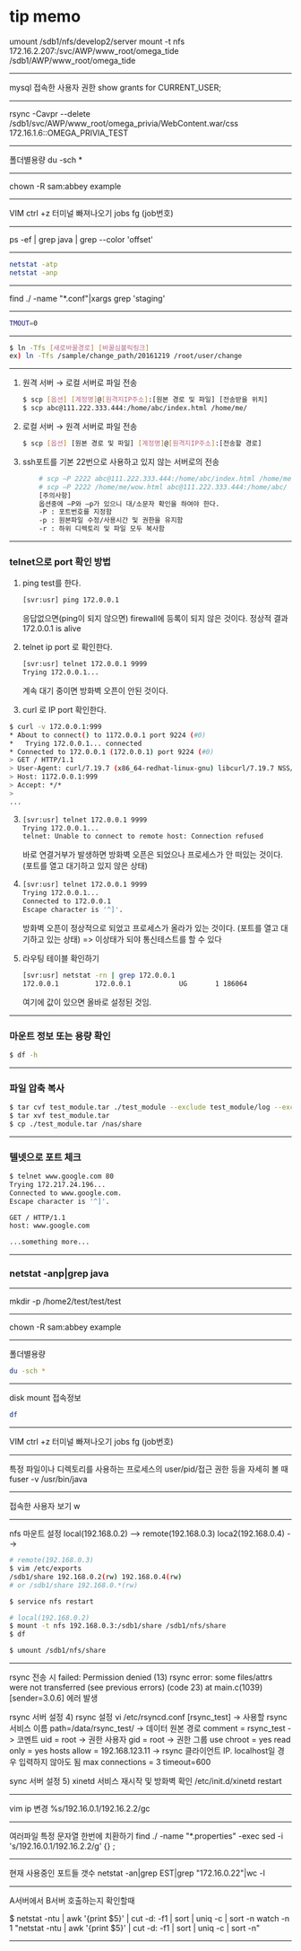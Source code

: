 # tip memo

umount /sdb1/nfs/develop2/server
mount -t nfs 172.16.2.207:/svc/AWP/www_root/omega_tide /sdb1/AWP/www_root/omega_tide

-----

mysql 접속한 사용자 권한
show grants for CURRENT_USER;

-----

rsync -Cavpr --delete /sdb1/svc/AWP/www_root/omega_privia/WebContent.war/css 172.16.1.6::OMEGA_PRIVIA_TEST

------

폴더별용량
du -sch *

----

chown -R sam:abbey example

--------------------------

VIM ctrl +z 터미널 빠져나오기
jobs
fg (job번호)

-----------------

ps -ef | grep java | grep --color 'offset'

------------------------------------------

```bash
netstat -atp
netstat -anp
```
----

find ./ -name "*.conf"|xargs grep 'staging'

---

```bash
TMOUT=0
```
----

```bash
$ ln -Tfs [새로바꿀경로] [바꿀심볼릭링크]
ex) ln -Tfs /sample/change_path/20161219 /root/user/change
```
----

1) 원격 서버 → 로컬 서버로 파일 전송
    ```bash
    $ scp [옵션] [계정명]@[원격지IP주소]:[원본 경로 및 파일] [전송받을 위치]
    $ scp abc@111.222.333.444:/home/abc/index.html /home/me/
     ```
2) 로컬 서버 → 원격 서버로 파일 전송
    ```bash
    $ scp [옵션] [원본 경로 및 파일] [계정명]@[원격지IP주소]:[전송할 경로]
    ```
3) ssh포트를 기본 22번으로 사용하고 있지 않는 서버로의 전송
    ```bash
        # scp –P 2222 abc@111.222.333.444:/home/abc/index.html /home/me/
        # scp –P 2222 /home/me/wow.html abc@111.222.333.444:/home/abc/
        [주의사항]
        옵션중에 –P와 –p가 있으니 대/소문자 확인을 하여야 한다.
        -P : 포트번호를 지정함
        -p : 원본파일 수정/사용시간 및 권한을 유지함
        -r : 하위 디렉토리 및 파일 모두 복사함
    ```
----

### telnet으로 port 확인 방법

1. ping test를 한다.
    ```bash
    [svr:usr] ping 172.0.0.1
    ```
    응답없으면(ping이 되지 않으면) firewall에 등록이 되지 않은 것이다.
    정상적 결과 172.0.0.1  is alive

2. telnet ip port 로 확인한다.
    ```bash
    [svr:usr] telnet 172.0.0.1 9999
    Trying 172.0.0.1...
    ```
    계속 대기 중이면 방화벽 오픈이 안된 것이다.

2. curl 로 IP port 확인한다.
```bash
$ curl -v 172.0.0.1:999
* About to connect() to 1172.0.0.1 port 9224 (#0)
*   Trying 172.0.0.1... connected
* Connected to 172.0.0.1 (172.0.0.1) port 9224 (#0)
> GET / HTTP/1.1
> User-Agent: curl/7.19.7 (x86_64-redhat-linux-gnu) libcurl/7.19.7 NSS/3.27.1 zlib/1.2.3 libidn/1.18 libssh2/1.4.2
> Host: 1172.0.0.1:999
> Accept: */*
>
...

```

3.
    ```bash
    [svr:usr] telnet 172.0.0.1 9999
    Trying 172.0.0.1...
    telnet: Unable to connect to remote host: Connection refused
    ````
    바로 연결거부가 발생하면 방화벽 오픈은 되었으나 프로세스가 안 떠있는 것이다.
    (포트를 열고 대기하고 있지 않은 상태)

4.
    ```bash
    [svr:usr] telnet 172.0.0.1 9999
    Trying 172.0.0.1...
    Connected to 172.0.0.1
    Escape character is '^]'.
    ```
    방화벽 오픈이 정상적으로 되었고 프로세스가 올라가 있는 것이다.
    (포트를 열고 대기하고 있는 상태)
    => 이상태가 되야 통신테스트를 할 수 있다

5. 라우팅 테이블 확인하기
    ```bash
    [svr:usr] netstat -rn | grep 172.0.0.1
    172.0.0.1         172.0.0.1            UG       1 186064
    ```
    여기에 값이 있으면 올바로 설정된 것임.

----

### 마운트 정보 또는 용량 확인

```bash
$ df -h
```
----

### 파일 압축 복사

```bash
$ tar cvf test_module.tar ./test_module --exclude test_module/log --exclude test_module/tmp
$ tar xvf test_module.tar
$ cp ./test_module.tar /nas/share
```
----

### 텔넷으로 포트 체크
```bash
$ telnet www.google.com 80
Trying 172.217.24.196...
Connected to www.google.com.
Escape character is '^]'.

GET / HTTP/1.1
host: www.google.com

...something more...

```
---

### netstat -anp|grep java

---

mkdir -p /home2/test/test/test

---

chown -R sam:abbey example

---

폴더별용량
```bash
du -sch *
```

---

disk mount 접속정보
```bash
df
```

---

VIM ctrl +z 터미널 빠져나오기
jobs
fg (job번호)

---

특정 파일이나 디렉토리를 사용하는 프로세스의 user/pid/접근 권한 등을 자세히 볼 때
fuser -v /usr/bin/java

---

접속한 사용자 보기
w

---

nfs 마운트 설정
local(192.168.0.2) --> remote(192.168.0.3)
loca2(192.168.0.4) -->

```bash
# remote(192.168.0.3)
$ vim /etc/exports
/sdb1/share 192.168.0.2(rw) 192.168.0.4(rw)
# or /sdb1/share 192.168.0.*(rw)

$ service nfs restart
```

```bash
# local(192.168.0.2)
$ mount -t nfs 192.168.0.3:/sdb1/share /sdb1/nfs/share
$ df

$ umount /sdb1/nfs/share
```

---

rsync 전송 시
failed: Permission denied (13)
rsync error: some files/attrs were not transferred (see previous errors) (code 23) at main.c(1039) [sender=3.0.6]
에러 발생

rsync 서버 설정 4) rsync 설정
vi /etc/rsyncd.conf
[rsync_test]                   -> 사용할 rsync 서비스 이름
path=/data/rsync_test/           -> 데이터 원본 경로
comment = rsync_test             -> 코멘트
uid = root                       -> 권한 사용자
gid = root                       -> 권한 그룹
use chroot = yes
read only = yes
hosts allow = 192.168.123.11     -> rsync 클라이언트 IP. localhost일 경우 입력하지 않아도 됨
max connections = 3
timeout=600

sync 서버 설정 5) xinetd 서비스 재시작 및 방화벽 확인
/etc/init.d/xinetd restart

----

vim  ip 변경
%s/192\.16\.0\.1/192\.16\.2\.2/gc

----

여러파일 특정 문자열 한번에 치환하기
find ./ -name "*.properties" -exec sed -i 's/192\.16\.0\.1/192\.16\.2\.2/g' {} \;

----

현재 사용중인 포트들 갯수
netstat -an|grep EST|grep "172.16.0.22"|wc -l

---

A서버에서 B서버 호출하는지 확인할때

$ netstat -ntu | awk '{print $5}' | cut -d: -f1 | sort | uniq -c | sort -n
watch -n 1 "netstat -ntu | awk '{print \$5}' | cut -d: -f1 | sort | uniq -c | sort -n"

----
